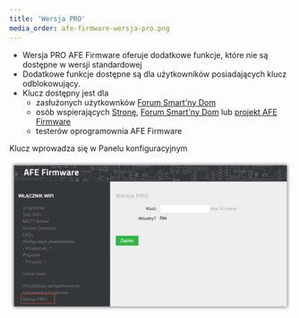 ```yaml
---
title: 'Wersja PRO'
media_order: afe-firmware-wersja-pro.png
---
```


* Wersja PRO AFE Firmware oferuje dodatkowe funkcje, które nie są dostępne w wersji standardowej
* Dodatkowe funkcje dostępne są dla użytkowników posiadających klucz odblokowujący.
* Klucz dostępny jest dla 
	* zasłużonych użytkownków [Forum Smart'ny Dom](https://forum.smartnydom.pl?target=_blank)
	* osób wspierających [Stronę](https://www.smartnydom.pl?target=_blank), [Forum Smart'ny Dom](https://forum.smartnydom.pl?target=_blank) lub [projekt AFE Firmware](https://pl.donate.afe-firmware.smartnydom.pl?target=_blank)
	* testerów oprogramownia AFE Firmware

Klucz wprowadza się w Panelu konfiguracyjnym
 
 ![](afe-firmware-wersja-pro.png)